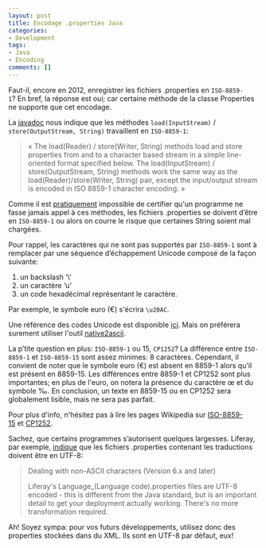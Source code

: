 ```yaml
---
layout: post
title: Encodage .properties Java
categories:
- Development
tags:
- Java
- Encoding
comments: []
---
```


Faut-il, encore en 2012, enregistrer les fichiers .properties en `ISO-8859-1`? En bref, la réponse est oui; car certaine méthode de la classe Properties ne supporte que cet encodage.

La [javadoc](http://docs.oracle.com/javase/6/docs/api/java/util/Properties.html) nous indique que les méthodes `load(InputStream)` / `store(OutputStream, String)` travaillent en `ISO-8859-1`:

> « The load(Reader) / store(Writer, String) methods load and store properties from and to a character based stream in a simple line-oriented format specified below. The load(InputStream) / store(OutputStream, String) methods work the same way as the load(Reader)/store(Writer, String) pair, except the input/output stream is encoded in ISO 8859-1 character encoding. »

Comme il est [pratiquement](http://fr.wiktionary.org/wiki/pratiquement) impossible de certifier qu'un programme ne fasse jamais appel à ces méthodes, les fichiers .properties se doivent d’être en `ISO-8859-1` ou alors on courre le risque que certaines String soient mal chargées.

Pour rappel, les caractères qui ne sont pas supportés par `ISO-8859-1` sont à remplacer par une séquence d’échappement Unicode composé de la façon suivante:

1.  un backslash ‘\’
2.  un caractère ‘u’
3.  un code hexadécimal représentant le caractère.

Par exemple, le symbole euro (€) s'écrira `\u20AC`. 

Une référence des codes Unicode est disponible [ici]( http://www.ssec.wisc.edu/~tomw/java/unicode.html). Mais on préférera surement utiliser l'outil [native2ascii](http://docs.oracle.com/javase/1.4.2/docs/tooldocs/windows/native2ascii.html).

La p’tite question en plus: `ISO-8859-1` ou 15, `CP1252`? La différence entre `ISO-8859-1` et `ISO-8859-15` sont assez minimes: 8 caractères. Cependant, il convient de noter que le symbole euro (€) est absent en 8859-1 alors qu’il est présent en 8859-15. Les différences entre 8859-1 et CP1252 sont plus importantes; en plus de l'euro, on notera la présence du caractère œ et du symbole ‰. En conclusion, un texte en 8859-15 ou en CP1252 sera globalement lisible, mais ne sera pas parfait.

Pour plus d'info, n'hésitez pas à lire les pages Wikipedia sur [ISO-8859-15](http://fr.wikipedia.org/wiki/ISO_8859-15) et [CP1252](http://fr.wikipedia.org/wiki/CP1252).

Sachez, que certains programmes s’autorisent quelques largesses. Liferay, par exemple, [indique](http://www.liferay.com/community/wiki/-/wiki/Main/Translating+Liferay+to+a+New+Language) que les fichiers .properties contenant les traductions doivent être en UTF-8:

> Dealing with non-ASCII characters (Version 6.x and later)
>
> Liferay's Language_(Language code).properties files are UTF-8 encoded - this is different from the Java standard, but is an important detail to get your deployment actually working. There's no more transformation required.

Ah! Soyez sympa: pour vos futurs développements, utilisez donc des properties stockées dans du XML. Ils sont en UTF-8 par défaut, eux!